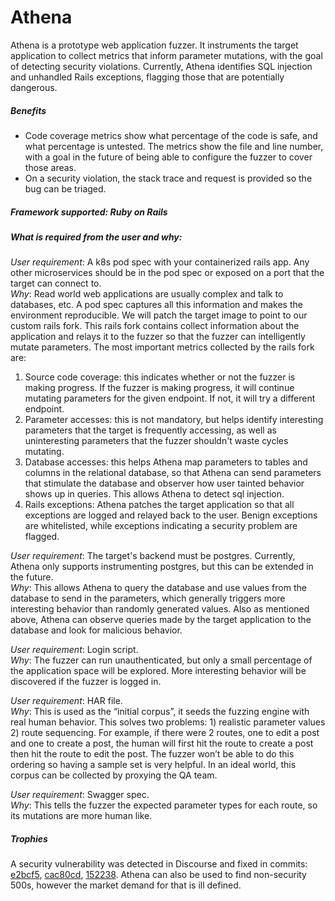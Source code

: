 # Athena
Athena is a prototype web application fuzzer.  It instruments the target application to collect metrics that inform parameter mutations, with the goal of detecting security violations.  Currently, Athena identifies SQL injection and unhandled Rails exceptions, flagging those that are potentially dangerous.

##### Benefits

- Code coverage metrics show what percentage of the code is safe, and what percentage is untested.  The metrics show the file and line number, with a goal in the future of being able to configure the fuzzer to cover those areas.
- On a security violation, the stack trace and request is provided so the bug can be triaged.  

##### Framework supported: Ruby on Rails

##### What is required from the user and why:
*User requirement*: A k8s pod spec with your containerized rails app.  Any other microservices should be in the pod spec or exposed on a port that the target can connect to.  
*Why*: Read world web applications are usually complex and talk to databases, etc.  A pod spec captures all this information and makes the environment reproducible.  We will patch the target image to point to our custom rails fork.  This rails fork contains collect information about the application and relays it to the fuzzer so that the fuzzer can intelligently mutate parameters.  The most important metrics collected by the rails fork are: 
1) Source code coverage: this indicates whether or not the fuzzer is making progress.  If the fuzzer is making progress, it will continue mutating parameters for the given endpoint.  If not, it will try a different endpoint.
2) Parameter accesses: this is not mandatory, but helps identify interesting parameters that the target is frequently accessing, as well as uninteresting parameters that the fuzzer shouldn't waste cycles mutating.
3) Database accesses: this helps Athena map parameters to tables and columns in the relational database, so that Athena can send parameters that stimulate the database and observer how user tainted behavior shows up in queries.  This allows Athena to detect sql injection.
4) Rails exceptions: Athena patches the target application so that all exceptions are logged and relayed back to the user.  Benign exceptions are whitelisted, while exceptions indicating a security problem are flagged.

*User requirement*: The target's backend must be postgres.  Currently, Athena only supports instrumenting postgres, but this can be extended in the future.<br/>
*Why*: This allows Athena to query the database and use values from the database to send in the parameters, which generally triggers more interesting behavior than randomly generated values.  Also as mentioned above, Athena can observe queries made by the target application to the database and look for malicious behavior.  

*User requirement*: Login script.<br/>
*Why*: The fuzzer can run unauthenticated, but only a small percentage of the application space will be explored.  More interesting behavior will be discovered if the fuzzer is logged in.

*User requirement*: HAR file.<br/>
*Why*: This is used as the “initial corpus”, it seeds the fuzzing engine with real human behavior.  This solves two problems: 1) realistic parameter values 2) route sequencing.  For example, if there were 2 routes, one to edit a post and one to create a post, the human will first hit the route to create a post then hit the route to edit the post.  The fuzzer won’t be able to do this ordering so having a sample set is very helpful.  In an ideal world, this corpus can be collected by proxying the QA team.

*User requirement*: Swagger spec.<br/>
*Why*: This tells the fuzzer the expected parameter types for each route, so its mutations are more human like.

##### Trophies
A security vulnerability was detected in Discourse and fixed in commits: [e2bcf5](https://github.com/discourse/discourse/commit/e2bcf55077be701a42f25651b26c4ac7028233c7),  [cac80cd](https://github.com/discourse/discourse/commit/cac80cdc3b5f847cfca6bf678e5a4c5e2837bbf3), [152238](https://github.com/discourse/discourse/commit/152238b4cff7ab4c4ce63ba26abd23b0abf05129).
Athena can also be used to find non-security 500s, however the market demand for that is ill defined.
